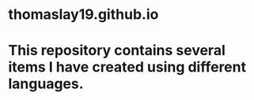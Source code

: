 # thomaslay19.github.io
# This repository contains several items I have created using different languages.
